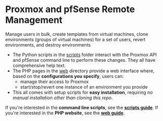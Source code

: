 # Proxmox and pfSense Remote Management
Manage users in bulk, create templates from virtual machines, clone environments (groups of virtual machines) for a set of users, revert environments, and destroy environments
- The Python scripts in the [scripts](scripts/) folder interact with the Proxmox API and pfSense command line to perform these changes. They all have comprehensive help text.
- The PHP pages in the [web](web/) directory provide a web interface where, based on the **configurations you specify**, users can:
  - manage their access to Proxmox
  - start/stop/revert one instance of an environment you provide
- This all comes with setup scripts for **easy installation**, requiring *no manual installation other than cloning this repo*.

If you're interested in the **command line scripts**, see the **[scripts guide](Scripts.md)**.
If you're interested in the **PHP website**, see the **[web guide](Web.md)**.
